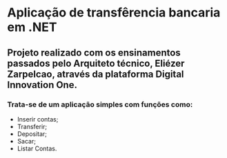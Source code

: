# Aplicação de transfêrencia bancaria em .NET

## Projeto realizado com os ensinamentos passados pelo Arquiteto técnico, Eliézer Zarpelcao, através da plataforma Digital Innovation One.

### Trata-se de um aplicação simples com funções como:
 - Inserir contas;
 - Transferir;
 - Depositar;
 - Sacar;
 - Listar Contas.